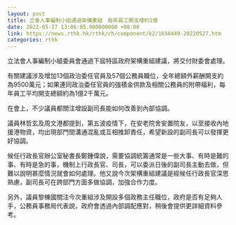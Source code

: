 ```yaml
---
layout: post
title: 立會人事編制小組通過架構重組　每年員工開支增約1億
date: 2022-05-27 13:06:05.000000000 +08:00
link: https://news.rthk.hk/rthk/ch/component/k2/1650449-20220527.htm
categories: rthk
---
```


立法會人事編制小組委員會通過下屆特區政府架構重組建議，將交付財委會處理。

有關建議涉及增加13個政治委任官員及57個公務員職位，全年總額外薪酬開支約為9500萬元；如果連同政治委任官員的強積金供款及相關公務員的附帶福利，每年員工平均開支總額約為1億2千萬元。

在會上，不少議員都關注增設副司長能如何改善到內部協調。

議員林哲玄及周文港都提到，第五波疫情下，在安老院舍安置院友，以至接收內地援港物資，均出現部門間溝通混亂或互相推卸責任，希望新設的副司長可以發揮更好協調。

候任行政長官辦公室秘書長鄭鍾偉說，需要協調統籌通常是一些大事、有時是難的事、有時是急的事，機制上行政長官、司長，可以委派日後的副司長主動去做，但難以說明甚麼情況就會如何處理。他又說今次架構重組建議是經候任行政長官深思熟慮，副司長可在跨部門方面多做協調，加強合作力度。

另外，議員黎棟國關注今次重組涉及開設多個政務主任職位，政府是否有足夠人手，公務員事務局代表說，政府會透過內部調配應對，稍後會提供更詳細資料參考。
